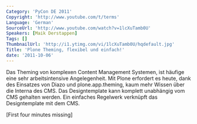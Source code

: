 ```yaml
---
Category: 'PyCon DE 2011'
Copyright: 'http://www.youtube.com/t/terms'
Language: 'German'
SourceUrl: 'http://www.youtube.com/watch?v=1lcXuTamb0U'
Speakers: [Maik Derstappen]
Tags: []
ThumbnailUrl: 'http://i1.ytimg.com/vi/1lcXuTamb0U/hqdefault.jpg'
Title: 'Plone Theming, flexibel und einfach!'
date: '2011-10-06'
---
```

Das Theming von komplexen Content Management Systemen, ist häufige eine sehr arbeitsintensive Angelegenheit. Mit Plone erfordert es heute, dank des Einsatzes von Diazo und plone.app.theming, kaum mehr Wissen über die Interna des CMS. Das Designtemplate kann komplett unabhängig vom CMS gehalten werden. Ein einfaches Regelwerk verknüpft das Designtemplate mit dem CMS.

[First four minutes missing]
